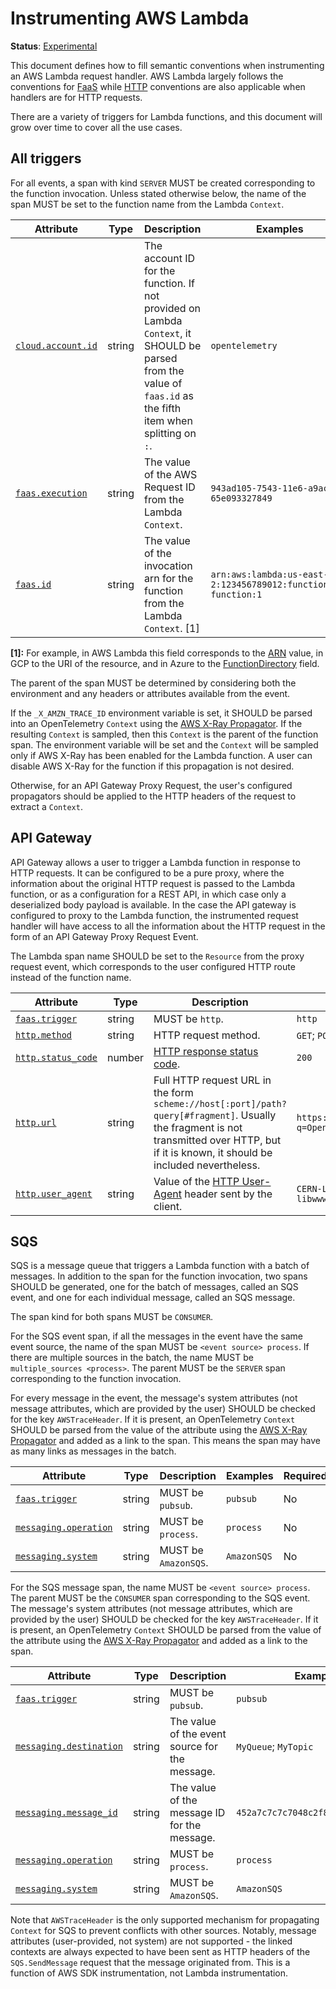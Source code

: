 # Instrumenting AWS Lambda

**Status**: [Experimental](../../document-status.md)

This document defines how to fill semantic conventions when instrumenting an AWS Lambda request handler. AWS
Lambda largely follows the conventions for [FaaS](../faas.md) while [HTTP](../http.md) conventions are also
applicable when handlers are for HTTP requests.

There are a variety of triggers for Lambda functions, and this document will grow over time to cover all the
use cases.

## All triggers

For all events, a span with kind `SERVER` MUST be created corresponding to the function invocation. Unless
stated otherwise below, the name of the span MUST be set to the function name from the Lambda `Context`.

<!-- semconv aws.lambda -->
| Attribute  | Type | Description  | Examples  | Required |
|---|---|---|---|---|
| [`cloud.account.id`](../../../resource/semantic_conventions/cloud.md) | string | The account ID for the function. If not provided on Lambda `Context`, it SHOULD be parsed from the value of `faas.id` as the fifth item when splitting on `:`. | `opentelemetry` | No |
| [`faas.execution`](../faas.md) | string | The value of the AWS Request ID from the Lambda `Context`. | `943ad105-7543-11e6-a9ac-65e093327849` | No |
| [`faas.id`](../../../resource/semantic_conventions/faas.md) | string | The value of the invocation arn for the function from the Lambda `Context`. [1] | `arn:aws:lambda:us-east-2:123456789012:function:my-function:1` | No |

**[1]:** For example, in AWS Lambda this field corresponds to the [ARN](https://docs.aws.amazon.com/general/latest/gr/aws-arns-and-namespaces.html) value, in GCP to the URI of the resource, and in Azure to the [FunctionDirectory](https://github.com/Azure/azure-functions-host/wiki/Retrieving-information-about-the-currently-running-function) field.
<!-- endsemconv -->

The parent of the span MUST be determined by considering both the environment and any headers or attributes
available from the event.

If the `_X_AMZN_TRACE_ID` environment variable is set, it SHOULD be parsed into an OpenTelemetry `Context` using
the [AWS X-Ray Propagator](../../../context/api-propagators.md). If the resulting `Context` is sampled, then this
`Context` is the parent of the function span. The environment variable will be set and the `Context` will be
sampled only if AWS X-Ray has been enabled for the Lambda function. A user can disable AWS X-Ray for the function
if this propagation is not desired.

Otherwise, for an API Gateway Proxy Request, the user's configured propagators should be applied to the HTTP
headers of the request to extract a `Context`.

## API Gateway

API Gateway allows a user to trigger a Lambda function in response to HTTP requests. It can be configured to be
a pure proxy, where the information about the original HTTP request is passed to the Lambda function, or as a
configuration for a REST API, in which case only a deserialized body payload is available.  In the case the API
gateway is configured to proxy to the Lambda function, the instrumented request handler will have access to all
the information about the HTTP request in the form of an API Gateway Proxy Request Event.

The Lambda span name SHOULD be set to the `Resource` from the proxy request event, which corresponds to the user
configured HTTP route instead of the function name.

<!-- semconv aws.lambda.api-gateway-proxy -->
| Attribute  | Type | Description  | Examples  | Required |
|---|---|---|---|---|
| [`faas.trigger`](../faas.md) | string | MUST be `http`. | `http` | No |
| [`http.method`](../http.md) | string | HTTP request method. | `GET`; `POST`; `HEAD` | No |
| [`http.status_code`](../http.md) | number | [HTTP response status code](https://tools.ietf.org/html/rfc7231#section-6). | `200` | No |
| [`http.url`](../http.md) | string | Full HTTP request URL in the form `scheme://host[:port]/path?query[#fragment]`. Usually the fragment is not transmitted over HTTP, but if it is known, it should be included nevertheless. | `https://www.foo.bar/search?q=OpenTelemetry#SemConv` | No |
| [`http.user_agent`](../http.md) | string | Value of the [HTTP User-Agent](https://tools.ietf.org/html/rfc7231#section-5.5.3) header sent by the client. | `CERN-LineMode/2.15 libwww/2.17b3` | No |
<!-- endsemconv -->

## SQS

SQS is a message queue that triggers a Lambda function with a batch of messages. In addition to the span for the
function invocation, two spans SHOULD be generated, one for the batch of messages, called an SQS event, and one
for each individual message, called an SQS message.

The span kind for both spans MUST be `CONSUMER`.

For the SQS event span, if all the messages in the event have the same event source, the name of the span MUST
be `<event source> process`. If there are multiple sources in the batch, the name MUST be
`multiple_sources <process>`. The parent MUST be the `SERVER` span corresponding to the function invocation.

For every message in the event, the message's system attributes (not message attributes, which are provided by
the user) SHOULD be checked for the key `AWSTraceHeader`. If it is present, an OpenTelemetry `Context` SHOULD be
parsed from the value of the attribute using the [AWS X-Ray Propagator](../../../context/api-propagators.md) and
added as a link to the span. This means the span may have as many links as messages in the batch.

<!-- semconv aws.lambda.sqs-event -->
| Attribute  | Type | Description  | Examples  | Required |
|---|---|---|---|---|
| [`faas.trigger`](../faas.md) | string | MUST be `pubsub`. | `pubsub` | No |
| [`messaging.operation`](../messaging.md) | string | MUST be `process`. | `process` | No |
| [`messaging.system`](../messaging.md) | string | MUST be `AmazonSQS`. | `AmazonSQS` | No |
<!-- endsemconv -->

For the SQS message span, the name MUST be `<event source> process`.  The parent MUST be the `CONSUMER` span
corresponding to the SQS event. The message's system attributes (not message attributes, which are provided by
the user) SHOULD be checked for the key `AWSTraceHeader`. If it is present, an OpenTelemetry `Context` SHOULD be
parsed from the value of the attribute using the [AWS X-Ray Propagator](../../../context/api-propagators.md) and
added as a link to the span.

<!-- semconv aws.lambda.sqs-message -->
| Attribute  | Type | Description  | Examples  | Required |
|---|---|---|---|---|
| [`faas.trigger`](../faas.md) | string | MUST be `pubsub`. | `pubsub` | No |
| [`messaging.destination`](../messaging.md) | string | The value of the event source for the message. | `MyQueue`; `MyTopic` | No |
| [`messaging.message_id`](../messaging.md) | string | The value of the message ID for the message. | `452a7c7c7c7048c2f887f61572b18fc2` | No |
| [`messaging.operation`](../messaging.md) | string | MUST be `process`. | `process` | No |
| [`messaging.system`](../messaging.md) | string | MUST be `AmazonSQS`. | `AmazonSQS` | No |
<!-- endsemconv -->

Note that `AWSTraceHeader` is the only supported mechanism for propagating `Context` for SQS to prevent conflicts
with other sources. Notably, message attributes (user-provided, not system) are not supported - the linked contexts
are always expected to have been sent as HTTP headers of the `SQS.SendMessage` request that the message originated
from. This is a function of AWS SDK instrumentation, not Lambda instrumentation.
